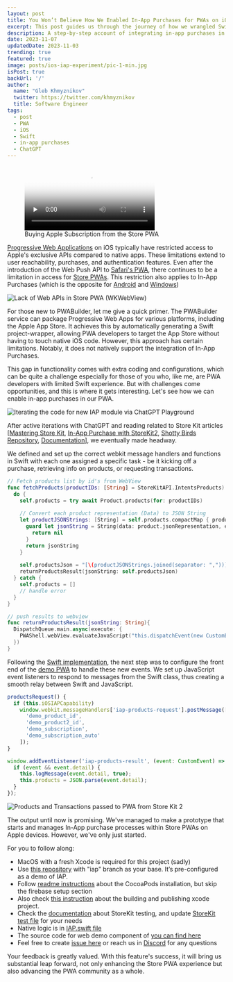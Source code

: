 ```yaml
---
layout: post
title: You Won’t Believe How We Enabled In-App Purchases for PWAs on iOS
excerpt: This post guides us through the journey of how we wrangled Swift to integrate in-app purchases in iOS PWAs.
description: A step-by-step account of integrating in-app purchases in iOS PWAs despite the restrictions.
date: 2023-11-07
updatedDate: 2023-11-03
trending: true
featured: true
image: posts/ios-iap-experiment/pic-1-min.jpg
isPost: true
backUrl: '/'
author:
  name: "Gleb Khmyznikov"
  twitter: https://twitter.com/khmyznikov
  title: Software Engineer
tags:
  - post
  - PWA
  - iOS
  - Swift
  - in-app purchases
  - ChatGPT
---
```


<figure>
  <video preload="none" controls poster="/posts/ios-iap-experiment/pic-1-min.jpg">
    <source src="/posts/ios-iap-experiment/video.webm" type="video/webm">
  </video>
  <figcaption>Buying Apple Subscription from the Store PWA</figcaption>
</figure>

[Progressive Web Applications](https://docs.pwabuilder.com/#/home/pwa-intro) on iOS typically have restricted access to Apple's exclusive APIs compared to native apps. These limitations extend to user reachability, purchases, and authentication features. Even after the introduction of the Web Push API to [Safari's PWA](https://www.macrumors.com/how-to/use-web-apps-iphone-ipad/), there continues to be a limitation in access for [Store PWAs](https://docs.pwabuilder.com/#/builder/app-store?id=publishing-pwas-to-the-app-store). This restriction also applies to In-App Purchases (which is the opposite for [Android](https://chromeos.dev/en/publish/pwa-play-billing) and [Windows](https://blogs.windows.com/msedgedev/2023/05/23/microsoft-edge-build-2023-innovations-in-ai-productivity-management-sidebar-apps/#digitalgoods:~:text=Digital%20goods%20API%20support%20for%20in%2Dapp%20purchases%20is%20coming%20to%20Microsoft%20Edge%20Progressive%20Web%20Apps%20(PWAs)%20published%20on%20Microsoft%20Store))

![Lack of Web APIs in Store PWA (WKWebView)](/posts/ios-iap-experiment/pic-2-min.jpg)

For those new to PWABuilder, let me give a quick primer. The PWABuilder service can package Progressive Web Apps for various platforms, including the Apple App Store. It achieves this by automatically generating a Swift project-wrapper, allowing PWA developers to target the App Store without having to touch native iOS code. However, this approach has certain limitations. Notably, it does not natively support the integration of In-App Purchases.

This gap in functionality comes with extra coding and configurations, which can be quite a challenge especially for those of you who, like me, are PWA developers with limited Swift experience. But with challenges come opportunities, and this is where it gets interesting. Let's see how we can enable in-app purchases in our PWA.

![Iterating the code for new IAP module via ChatGPT Playground](/posts/ios-iap-experiment/pic-3-min.jpg)

After active iterations with ChatGPT and reading related to Store Kit articles [[Mastering Store Kit](https://swiftwithmajid.com/2023/08/01/mastering-storekit2/), [In-App Purchase with StoreKit2](https://santoshbotre01.medium.com/in-app-purchase-with-storekit-2-using-xcode-locally-without-appstore-connect-account-391b01cfbeda), [Shotty Birds Repository](https://github.com/4Stryngs/shotty-bird-ios/blob/master/Shotty%20Bird%20Shared/In-App%20Puchases/StoreManager.swift), [Documentation](https://developer.apple.com/documentation/storekit/in-app_purchase/implementing_a_store_in_your_app_using_the_storekit_api)], we eventually made headway.

We defined and set up the correct webkit message handlers and functions in Swift with each one assigned a specific task - be it kicking off a purchase, retrieving info on products, or requesting transactions.

```swift
// Fetch products list by id's from WebView
func fetchProducts(productIDs: [String] = StoreKitAPI.IntentsProducts) async {
  do {
    self.products = try await Product.products(for: productIDs)
    
    // Convert each product representation (Data) to JSON String
    let productJSONStrings: [String] = self.products.compactMap { product in
      guard let jsonString = String(data: product.jsonRepresentation, encoding: .utf8) else {
        return nil
      }
      return jsonString
    }
    
    self.productsJson = "[\(productJSONStrings.joined(separator: ","))]"
    returnProductsResult(jsonString: self.productsJson)
  } catch {
    self.products = []
    // handle error
  }
}

// push results to webview
func returnProductsResult(jsonString: String){
  DispatchQueue.main.async(execute: {
    PWAShell.webView.evaluateJavaScript("this.dispatchEvent(new CustomEvent('iap-products-result', { detail: '\(jsonString)' }))")
  })
}
```

Following the [Swift implementation](https://github.com/khmyznikov/ios-pwa-wrap/tree/iap), the next step was to configure the front end of the [demo PWA](https://github.com/khmyznikov/ios-pwa-shell) to handle these new events. We set up JavaScript event listeners to respond to messages from the Swift class, thus creating a smooth relay between Swift and JavaScript.

```javascript
productsRequest() {
  if (this.iOSIAPCapability)
    window.webkit.messageHandlers['iap-products-request'].postMessage([
      'demo_product_id', 
      'demo_product2_id',
      'demo_subscription',
      'demo_subscription_auto'
    ]);
}

window.addEventListener('iap-products-result', (event: CustomEvent) => {
  if (event && event.detail) {
    this.logMessage(event.detail, true);
    this.products = JSON.parse(event.detail);
  }
});

```

![Products and Transactions passed to PWA from Store Kit 2](/posts/ios-iap-experiment/pic-4-min.jpg)

The output until now is promising. We've managed to make a prototype that starts and manages In-App purchase processes within Store PWAs on Apple devices. However, we've only just started.

For you to follow along:
- MacOS with a fresh Xcode is required for this project (sadly)
- Use [this repository](https://github.com/khmyznikov/ios-pwa-wrap/tree/iap) with "iap" branch as your base. It’s pre-configured as a demo of IAP.
- Follow [readme instructions](https://github.com/khmyznikov/ios-pwa-wrap/tree/iap#readme) about the CocoaPods installation, but skip the firebase setup section
- Also check [this instruction](https://docs.pwabuilder.com/#/builder/app-store?id=building-your-app) about the building and publishing xcode project.
- Check the [documentation](https://developer.apple.com/documentation/xcode/setting-up-storekit-testing-in-xcode/) about StoreKit testing, and update [StoreKit test file](https://github.com/khmyznikov/ios-pwa-wrap/blob/iap/pwaShellStore.storekit) for your needs
- Native logic is in [IAP.swift file](https://github.com/khmyznikov/ios-pwa-wrap/blob/iap/pwa-shell/IAP.swift)
- The source code for web demo component of [you can find here](https://github.com/khmyznikov/ios-pwa-shell/blob/main/src/components/in-app-purchase.ts)
- Feel free to create [issue here](https://github.com/khmyznikov/ios-pwa-wrap/issues) or reach us in [Discord](https://aka.ms/pwabuilderdiscord) for any questions 

Your feedback is greatly valued. With this feature's success, it will bring us substantial leap forward, not only enhancing the Store PWA experience but also advancing the PWA community as a whole.